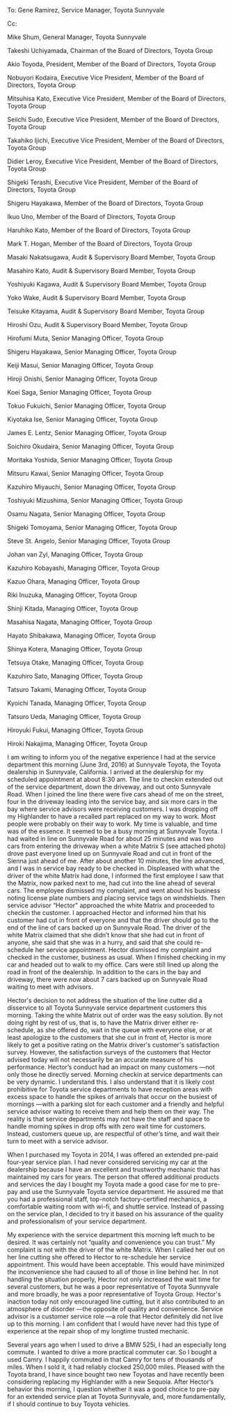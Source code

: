 To:
Gene Ramirez, Service Manager, Toyota Sunnyvale

Cc:

Mike Shum, General Manager, Toyota Sunnyvale

Takeshi Uchiyamada, Chairman of the Board of Directors, Toyota Group 

Akio Toyoda, President, Member of the Board of Directors, Toyota Group 

Nobuyori Kodaira, Executive Vice President, Member of the Board of Directors, Toyota Group 

Mitsuhisa Kato, Executive Vice President, Member of the Board of Directors, Toyota Group 

Seiichi Sudo, Executive Vice President, Member of the Board of Directors, Toyota Group 

Takahiko Ijichi, Executive Vice President, Member of the Board of Directors, Toyota Group 

Didier Leroy, Executive Vice President, Member of the Board of Directors, Toyota Group

Shigeki Terashi, Executive Vice President, Member of the Board of Directors, Toyota Group

Shigeru Hayakawa, Member of the Board of Directors, Toyota Group

Ikuo Uno, Member of the Board of Directors, Toyota Group

Haruhiko Kato, Member of the Board of Directors, Toyota Group

Mark T. Hogan, Member of the Board of Directors, Toyota Group

Masaki Nakatsugawa, Audit & Supervisory Board Member, Toyota Group

Masahiro Kato, Audit & Supervisory Board Member, Toyota Group

Yoshiyuki Kagawa, Audit & Supervisory Board Member, Toyota Group

Yoko Wake, Audit & Supervisory Board Member, Toyota Group

Teisuke Kitayama, Audit & Supervisory Board Member, Toyota Group

Hiroshi Ozu, Audit & Supervisory Board Member, Toyota Group

Hirofumi Muta, Senior Managing Officer, Toyota Group

Shigeru Hayakawa, Senior Managing Officer, Toyota Group

Keiji Masui, Senior Managing Officer, Toyota Group

Hiroji Onishi, Senior Managing Officer, Toyota Group

Koei Saga, Senior Managing Officer, Toyota Group

Tokuo Fukuichi, Senior Managing Officer, Toyota Group

Kiyotaka Ise, Senior Managing Officer, Toyota Group

James E. Lentz, Senior Managing Officer, Toyota Group

Soichiro Okudaira, Senior Managing Officer, Toyota Group

Moritaka Yoshida, Senior Managing Officer, Toyota Group

Mitsuru Kawai, Senior Managing Officer, Toyota Group

Kazuhiro Miyauchi, Senior Managing Officer, Toyota Group

Toshiyuki Mizushima, Senior Managing Officer, Toyota Group

Osamu Nagata, Senior Managing Officer, Toyota Group

Shigeki Tomoyama, Senior Managing Officer, Toyota Group

Steve St. Angelo, Senior Managing Officer, Toyota Group

Johan van Zyl, Managing Officer, Toyota Group

Kazuhiro Kobayashi, Managing Officer, Toyota Group

Kazuo Ohara, Managing Officer, Toyota Group

Riki Inuzuka, Managing Officer, Toyota Group

Shinji Kitada, Managing Officer, Toyota Group

Masahisa Nagata, Managing Officer, Toyota Group

Hayato Shibakawa, Managing Officer, Toyota Group

Shinya Kotera, Managing Officer, Toyota Group

Tetsuya Otake, Managing Officer, Toyota Group

Kazuhiro Sato, Managing Officer, Toyota Group

Tatsuro Takami, Managing Officer, Toyota Group

Kyoichi Tanada, Managing Officer, Toyota Group

Tatsuro Ueda, Managing Officer, Toyota Group

Hiroyuki Fukui, Managing Officer, Toyota Group

Hiroki Nakajima, Managing Officer, Toyota Group

I am writing to inform you of the negative experience I had at the service department this morning (June 3rd, 2016) at Sunnyvale Toyota, the Toyota dealership in Sunnyvale, California. I arrived at the dealership for my scheduled appointment at about 8:30 am. The line to checkin extended out of the service department, down the driveway, and out onto Sunnyvale Road. When I joined the line there were five cars ahead of me on the street, four in the driveway leading into the service bay, and six more cars in the bay where service advisors were receiving customers. I was dropping off my Highlander to have a recalled part replaced on my way to work. Most people were probably on their way to work. My time is valuable, and time was of the essence. It seemed to be a busy morning at Sunnyvale Toyota. I had waited in line on Sunnyvale Road for about 25 minutes and was two cars from entering the driveway when a white Matrix S (see attached photo) drove past everyone lined up on Sunnyvale Road and cut in front of the Sienna just ahead of me. After about another 10 minutes, the line advanced, and I was in service bay ready to be checked in. Displeased with what the driver of the white Matrix had done, I informed the first employee I saw that the Matrix, now parked next to me, had cut into the line ahead of several cars. The employee dismissed my complaint, and went about his business noting license plate numbers and placing service tags on windshields. Then service advisor “Hector" approached the white Matrix and proceeded to checkin the customer. I approached Hector and informed him that his customer had cut in front of everyone and that the driver should go to the end of the line of cars backed up on Sunnyvale Road. The driver of the white Matrix claimed that she didn’t know that she had cut in front of anyone, she said that she was in a hurry, and said that she could re-schedule her service appointment. Hector dismissed my complaint and checked in the customer, business as usual. When I finished checking in my car and headed out to walk to my office. Cars were still lined up along the road in front of the dealership. In addition to the cars in the bay and driveway, there were now about 7 cars backed up on Sunnyvale Road waiting to meet with advisors.

Hector's decision to not address the situation of the line cutter did a disservice to all Toyota Sunnyvale service department customers this morning. Taking the white Matrix out of order was the easy solution. By not doing right by rest of us, that is, to have the Matrix driver either re-schedule, as she offered do, wait in the queue with everyone else, or at least apologize to the customers that she cut in front of, Hector is more likely to get a positive rating on the Matrix driver's customer's satisfaction survey. However, the satisfaction surveys of the customers that Hector advised today will not necessarily be an accurate measure of his performance. Hector’s conduct had an impact on many customers —not only those he directly served. Morning checkin at service departments can be very dynamic. I understand this. I also understand that it is likely cost prohibitive for Toyota service departments to have reception areas with excess space to handle the spikes of arrivals that occur on the busiest of mornings —with a parking slot for each customer and a friendly and helpful service advisor waiting to receive them and help them on their way. The reality is that service departments may not have the staff and space to handle morning spikes in drop offs with zero wait time for customers. Instead, customers queue up, are respectful of other’s time, and wait their turn to meet with a service advisor.

When I purchased my Toyota in 2014, I was offered an extended pre-paid four-year service plan. I had never considered servicing my car at the dealership because I have an excellent and trustworthy mechanic that has maintained my cars for years. The person that offered additional products and services the day I bought my Toyota made a good case for me to pre-pay and use the Sunnyvale Toyota service department. He assured me that you had a professional staff, top-notch factory-certified mechanics, a comfortable waiting room with wi-fi, and shuttle service. Instead of passing on the service plan, I decided to try it based on his assurance of the quality and professionalism of your service department.

My experience with the service department this morning left much to be desired. It was certainly not “quality and convenience you can trust.” My complaint is not with the driver of the white Matrix. When I called her out on her line cutting she offered to Hector to re-schedule her service appointment. This would have been acceptable. This would have minimized the inconvenience she had caused to all of those in line behind her. In not handling the situation properly, Hector not only increased the wait time for several customers, but he was a poor representative of Toyota Sunnyvale and more broadly, he was a poor representative of Toyota Group. Hector's inaction today not only encouraged line cutting, but it also contributed to an atmosphere of disorder —the opposite of quality and convenience. Service advisor is a customer service role —a role that Hector definitely did not live up to this morning. I am confident that I would have never had this type of experience at the repair shop of my longtime trusted mechanic.

Several years ago when I used to drive a BMW 525i, I had an especially long commute. I wanted to drive a more practical commuter car. So I bought a used Camry. I happily commuted in that Camry for tens of thousands of miles. When I sold it, it had reliably clocked 250,000 miles. Pleased with the Toyota brand, I have since bought two new Toyotas and have recently been considering replacing my Highlander with a new Sequoia. After Hector’s behavior this morning, I question whether it was a good choice to pre-pay for an extended service plan at Toyota Sunnyvale, and, more fundamentally, if I should continue to buy Toyota vehicles.
